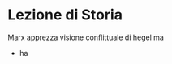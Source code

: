 # Lezione di Storia

Marx apprezza visione conflittuale di hegel ma


* ha 
<!--stackedit_data:
eyJoaXN0b3J5IjpbLTU4ODEwNTQzOV19
-->
